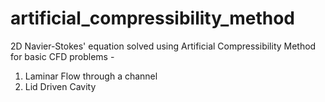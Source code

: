 # artificial_compressibility_method
2D Navier-Stokes' equation solved using Artificial Compressibility Method for basic CFD problems -
1. Laminar Flow through a channel
2. Lid Driven Cavity
